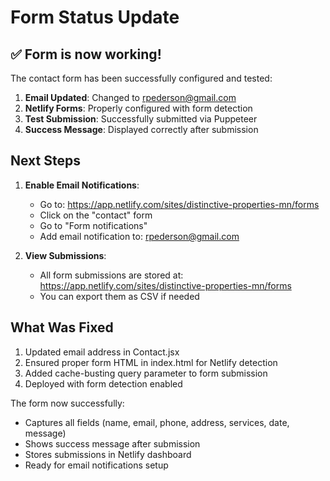 # Form Status Update

## ✅ Form is now working!

The contact form has been successfully configured and tested:

1. **Email Updated**: Changed to rpederson@gmail.com
2. **Netlify Forms**: Properly configured with form detection
3. **Test Submission**: Successfully submitted via Puppeteer
4. **Success Message**: Displayed correctly after submission

## Next Steps

1. **Enable Email Notifications**:
   - Go to: https://app.netlify.com/sites/distinctive-properties-mn/forms
   - Click on the "contact" form
   - Go to "Form notifications" 
   - Add email notification to: rpederson@gmail.com

2. **View Submissions**:
   - All form submissions are stored at: https://app.netlify.com/sites/distinctive-properties-mn/forms
   - You can export them as CSV if needed

## What Was Fixed

1. Updated email address in Contact.jsx
2. Ensured proper form HTML in index.html for Netlify detection
3. Added cache-busting query parameter to form submission
4. Deployed with form detection enabled

The form now successfully:
- Captures all fields (name, email, phone, address, services, date, message)
- Shows success message after submission
- Stores submissions in Netlify dashboard
- Ready for email notifications setup